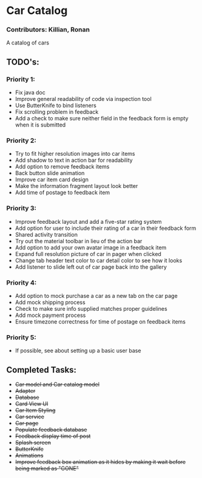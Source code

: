# __Car Catalog__
### Contributors: Killian, Ronan
A catalog of cars

## __TODO's:__

### Priority 1:
* Fix java doc
* Improve general readability of code via inspection tool
* Use ButterKnife to bind listeners
* Fix scrolling problem in feedback
* Add a check to make sure neither field in the feedback form is empty when it is submitted

### Priority 2:
* Try to fit higher resolution images into car items
* Add shadow to text in action bar for readability
* Add option to remove feedback items
* Back button slide animation
* Improve car item card design
* Make the information fragment layout look better
* Add time of postage to feedback item

### Priority 3:
* Improve feedback layout and add a five-star rating system
* Add option for user to include their rating of a car in their feedback form
* Shared activity transition
* Try out the material toolbar in lieu of the action bar
* Add option to add your own avatar image in a feedback item
* Expand full resolution picture of car in pager when clicked
* Change tab header text color to car detail color to see how it looks
* Add listener to slide left out of car page back into the gallery

### Priority 4:
* Add option to mock purchase a car as a new tab on the car page
* Add mock shipping process
* Check to make sure info supplied matches proper guidelines
* Add mock payment process
* Ensure timezone correctness for time of postage on feedback items

### Priority 5:
* If possible, see about setting up a basic user base

## __Completed Tasks:__

* ~~Car model and Car catalog model~~
* ~~Adapter~~
* ~~Database~~
* ~~Card View UI~~
* ~~Car Item Styling~~
* ~~Car service~~
* ~~Car page~~
* ~~Populate feedback database~~
* ~~Feedback display time of post~~
* ~~Splash screen~~
* ~~ButterKnife~~
* ~~Animations~~
* ~~Improve feedback box animation as it hides by making it wait before being marked as "GONE"~~

